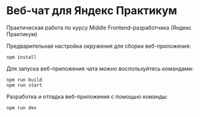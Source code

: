 # Веб-чат для Яндекс Практикум
Практическая работа по курсу Middle Frontend-разработчика (Яндекс Практикум)

Предварительная настройка окружения для сборки веб-приложения:
```
npm install
```
Для запуска веб-приложения чата можно воспользуйтесь командами:
```
npm run build
npm run start
```
Разработка и отладка веб-приложения с помощью команды:
```
npm run dev
```